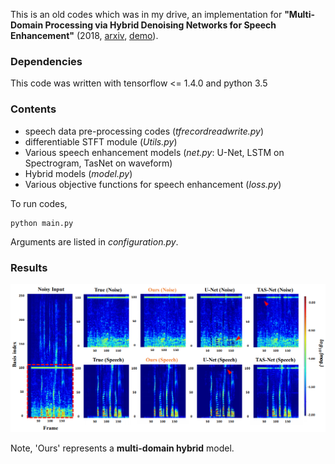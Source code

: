 This is an old codes which was in my drive, an implementation for 
**"Multi-Domain Processing via Hybrid Denoising Networks for Speech Enhancement"**
(2018, [arxiv](https://arxiv.org/abs/1812.08914), [demo](https://mdphdnet.github.io)).

### Dependencies
This code was written with tensorflow <= 1.4.0 and python 3.5

### Contents
- speech data pre-processing codes (*tfrecordreadwrite.py*)
- differentiable STFT module (*Utils.py*)
- Various speech enhancement models (*net.py*: U-Net, LSTM on Spectrogram, TasNet on waveform)
- Hybrid models (*model.py*)
- Various objective functions for speech enhancement (*loss.py*)

To run codes, 
```
python main.py
```

Arguments are listed in *configuration.py*.

### Results
![Spectrograms](./speech.PNG)

Note, 'Ours' represents a **multi-domain hybrid** model.  
